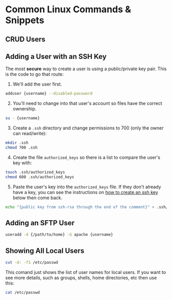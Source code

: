 Common Linux Commands & Snippets
======

CRUD Users
------

## Adding a User with an SSH Key

The most **secure** way to create a user is using a public/private key pair. This is the code to go that route:

1. We'll add the user first.
```bash
adduser {username} --disabled-password
```

2. You'll need to change into that user's account so files have the correct ownership.
```bash
su - {username}
```

3. Create a `.ssh` directory and change permissions to 700 (only the owner can read/write):
```bash
mkdir .ssh
chmod 700 .ssh
```

4. Create the file `authorized_keys` so there is a list to compare the user's key with:
```bash
touch .ssh/authorized_keys
chmod 600 .ssh/authorized_keys
```

5. Paste the user's key into the `authorized_keys` file. If they don't already have a key, you can see the instructions on [how to create an ssh key](# "How to Create an SSH Key") below then come back.

```bash
echo "{public key from ssh-rsa through the end of the comment}" > .ssh/authorized_keys
```

## Adding an SFTP User
```bash
useradd -d {/path/to/home} -G apache {username}
```

## Showing All Local Users

```bash
cut -d: -f1 /etc/passwd
```

This comand just shows the list of user names for local users. If you want to see more details, such as groups, shells, home directories, etc then use this: 

```bash
cat /etc/passwd
```